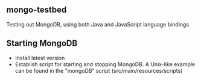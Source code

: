 mongo-testbed
-------
Testing out MongoDB, using both Java and JavaScript language bindings

Starting MongoDB
------------------
* Install latest version
* Establish script for starting and stopping MongoDB. A Unix-like example can be found in the "mongoDB" script (src/main/resources/scripts)

